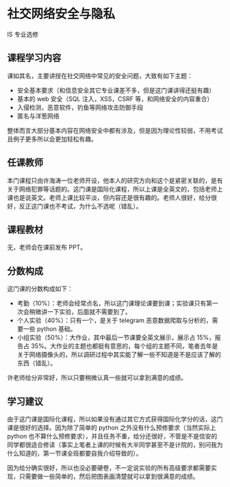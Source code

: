 # 社交网络安全与隐私
<div class="badges">
<span class="badge is-badge">IS 专业选修</span>
</div>


## 课程学习内容
课如其名，主要讲授在社交网络中常见的安全问题，大致有如下主题：

- 安全基本要求（和信息安全其它专业课差不多，但是这门课讲得还挺有趣）
- 基本的 web 安全（SQL 注入，XSS，CSRF 等，和网络安全的内容重合）
- 入侵检测，恶意软件，钓鱼等网络攻击防御手段
- 匿名与洋葱网络

整体而言大部分基本内容在网络安全中都有涉及，但是因为理论性较弱，不用考试且例子更多所以会更加轻松有趣。

## 任课教师
本门课程只由许海涛一位老师开设，他本人的研究方向和这个是紧密关联的，是有关于网络犯罪等话题的。这门课是国际化课程，所以上课是全英文的，包括老师上课也是说英文。老师上课比较平淡，但内容还是很有趣的。老师人很好，给分很好，反正这门课也不考试，为什么不选呢（错乱）。

## 课程教材
无，老师会在课前发布 PPT。

## 分数构成
这门课的分数构成如下：

- 考勤（10%）：老师会经常点名，所以这门课理论课要到课；实验课只有第一次会稍微讲一下实验，后面就不需要到了。
- 个人实验（40%）：只有一个，是关于 telegram 恶意数据爬取与分析的，需要一些 python 基础。
- 小组实验（50%）：大作业，其中最后一节课要全英文展示，展示占 15%，报告占 35%。大作业的主题也都挺有意思的，每个组的主题不同，笔者去年是关于网络摄像头的，所以调研过程中其实能了解一些不知道是不是应该了解的东西（错乱）。

许老师给分非常好，所以只要稍微认真一些就可以拿到满意的成绩。

## 学习建议
由于这门课是国际化课程，所以如果没有通过其它方式获得国际化学分的话，这门课是很好的选择。因为除了简单的 python 之外没有什么预修要求（当然实际上 python 也不算什么预修要求），并且任务不重，给分还很好，不管是不是信安的同学都很适合修读（事实上笔者上课的时候有大半同学甚至不是计院的，别问我为什么知道的，第一节课全班都要自我介绍导致的）。

因为给分确实很好，所以也没必要硬卷，不一定说实验的所有高级要求都需要实现，只需要做一些简单的，然后把图表画清楚就可以拿到很满意的成绩。
